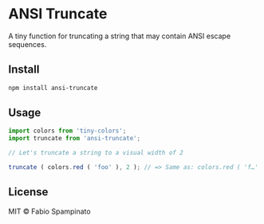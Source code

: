 # ANSI Truncate

A tiny function for truncating a string that may contain ANSI escape sequences.

## Install

```sh
npm install ansi-truncate
```

## Usage

```ts
import colors from 'tiny-colors';
import truncate from 'ansi-truncate';

// Let's truncate a string to a visual width of 2

truncate ( colors.red ( 'foo' ), 2 ); // => Same as: colors.red ( 'f…' );
```

## License

MIT © Fabio Spampinato
